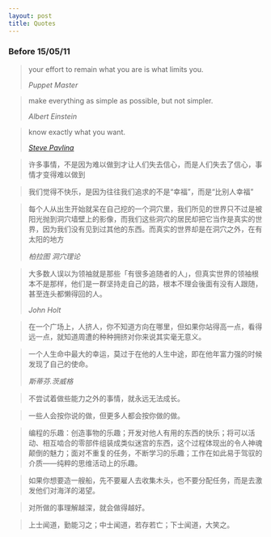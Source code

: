```yaml
---
layout: post
title: Quotes
---
```



### Before 15/05/11

> your effort to remain what you are is what limits you.
>
> <cite>Puppet Master</cite>

[]()

> make everything as simple as possible, but not simpler.
>
> <cite>Albert Einstein</cite>

[]()

> know exactly what you want.
>
> <cite>[Steve Pavlina](http://www.stevepavlina.com/articles/do-it-now.htm)</cite>

[]()

> 许多事情，不是因为难以做到才让人们失去信心，而是人们失去了信心，事情才变得难以做到

[]()

> 我们觉得不快乐，是因为往往我们追求的不是“幸福”，而是“比别人幸福”

[]()

> 每个人从出生开始就呆在自己挖的一个洞穴里，我们所见的世界只不过是被阳光抛到洞穴墙壁上的影像，而我们这些洞穴的居民却把它当作是真实的世界，因为我们没有见到过其他的东西。而真实的世界却是在洞穴之外，在有太阳的地方
>
> <cite>柏拉图 洞穴理论</cite>

[]()

> 大多数人误以为领袖就是那些「有很多追随者的人」，但真实世界的领袖根本不是那样，他们是一群坚持走自己的路，根本不理会後面有没有人跟随，甚至连头都懒得回的人。
>
> <cite>John Holt</cite>

[]()

> 在一个广场上，人挤人，你不知道方向在哪里，但如果你站得高一点，看得远一点，就知道周遭的种种拥挤对你来说其实毫无意义。

[]()

> 一个人生命中最大的幸运，莫过于在他的人生中途，即在他年富力强的时候发现了自己的使命。
>
> <cite>斯蒂芬.茨威格</cite>

[]()

> 不尝试着做些能力之外的事情，就永远无法成长。

[]()

> 一些人会按你说的做，但更多人都会按你做的做。

[]()

> 编程的乐趣：创造事物的乐趣；开发对他人有用的东西的快乐；将可以活动、相互啮合的零部件组装成类似迷宫的东西，这个过程体现出的令人神魂颠倒的魅力；面对不重复的任务，不断学习的乐趣；工作在如此易于驾驭的介质——纯粹的思维活动上的乐趣。

[]()

> 如果你想要造一艘船，先不要雇人去收集木头，也不要分配任务，而是去激发他们对海洋的渴望。

[]()

> 对所做的事理解越深，就会做得越好。

[]()

> 上士闻道，勤能习之；中士闻道，若存若亡；下士闻道，大笑之。
